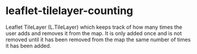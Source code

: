 # leaflet-tilelayer-counting
Leaflet TileLayer (L.TileLayer) which keeps track of how many times the user adds and removes it from the map. It is only added once and is not removed until it has been removed from the map the same number of times it has been added.
